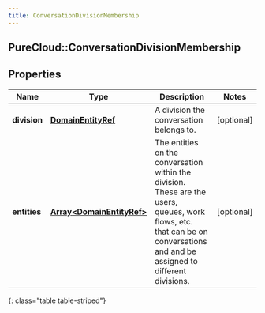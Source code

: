 ```yaml
---
title: ConversationDivisionMembership
---
```

## PureCloud::ConversationDivisionMembership

## Properties

|Name | Type | Description | Notes|
|------------ | ------------- | ------------- | -------------|
| **division** | [**DomainEntityRef**](DomainEntityRef.html) | A division the conversation belongs to. | [optional] |
| **entities** | [**Array&lt;DomainEntityRef&gt;**](DomainEntityRef.html) | The entities on the conversation within the division. These are the users, queues, work flows, etc. that can be on conversations and and be assigned to different divisions. | [optional] |
{: class="table table-striped"}


